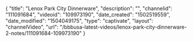 {
    "title": "Lenox Park City Dinnerware",
    "description": "",
    "channelid": "111091684",
    "videoid": "109973190",
    "date_created": "1502519559",
    "date_modified": "1504049175",
    "type": "captivate",
    "layout": "channelVideo",
    "url": "\/bbbusa-latest-videos\/lenox-park-city-dinnerware-2-notes\/111091684-109973190"
}